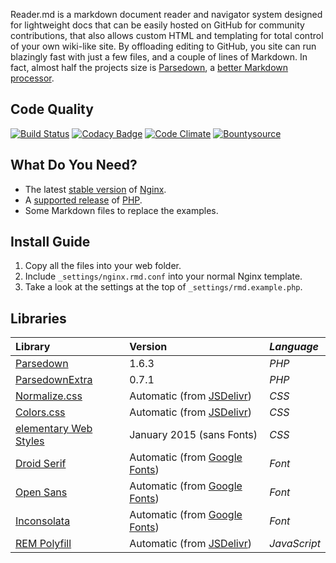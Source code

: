 Reader.md is a markdown document reader and navigator system designed for lightweight docs that can be easily hosted on GitHub for community contributions, that also allows custom HTML and templating for total control of your own wiki-like site. By offloading editing to GitHub, you site can run blazingly fast with just a few files, and a couple of lines of Markdown. In fact, almost half the projects size is [Parsedown](http://parsedown.org), a [better Markdown processor](http://parsedown.org/consistency).

## Code Quality
[![Build Status](https://travis-ci.org/eustasy/reader.md.svg?branch=master)](https://travis-ci.org/eustasy/reader.md)
[![Codacy Badge](https://api.codacy.com/project/badge/Grade/9ac6f05f106043798fe5ee9bb71624c2)](https://www.codacy.com/app/lewisgoddard/reader-md?utm_source=github.com&amp;utm_medium=referral&amp;utm_content=eustasy/reader.md&amp;utm_campaign=Badge_Grade)
[![Code Climate](https://codeclimate.com/github/eustasy/reader.md/badges/gpa.svg)](https://codeclimate.com/github/eustasy/reader.md)
[![Bountysource](https://www.bountysource.com/badge/tracker?tracker_id=13582062)](https://www.bountysource.com/teams/eustasy/issues?tracker_ids=13582062)

## What Do You Need?
- The latest [stable version](http://nginx.org/en/download.html) of [Nginx](http://nginx.org/).
- A [supported release](http://php.net/supported-versions.php) of [PHP](http://php.net/).
- Some Markdown files to replace the examples.

## Install Guide
1. Copy all the files into your web folder.
2. Include `_settings/nginx.rmd.conf` into your normal Nginx template.
3. Take a look at the settings at the top of `_settings/rmd.example.php`.

## Libraries
| **Library** | Version | _Language_ |
| :--- | :--- | :--- |
| [Parsedown](https://github.com/erusev/parsedown) | 1.6.3 |_PHP_ |
| [ParsedownExtra](https://github.com/erusev/parsedown-extra) | 0.7.1 |_PHP_ |
| [Normalize.css](https://github.com/necolas/normalize.css/) | Automatic (from [JSDelivr](http://www.jsdelivr.com)) | _CSS_ |
| [Colors.css](https://github.com/eustasy/colors.css) | Automatic (from [JSDelivr](http://www.jsdelivr.com)) | _CSS_ |
| [elementary Web Styles](https://github.com/elementary/web-styles) | January 2015 (sans Fonts) | _CSS_ |
| [Droid Serif](https://www.google.com/fonts/specimen/Droid+Serif) | Automatic (from [Google Fonts](http://www.google.com/fonts)) | _Font_ |
| [Open Sans](https://www.google.com/fonts/specimen/Open+Sans) | Automatic (from [Google Fonts](http://www.google.com/fonts)) | _Font_ |
| [Inconsolata](https://www.google.com/fonts/specimen/Inconsolata) | Automatic (from [Google Fonts](http://www.google.com/fonts)) | _Font_ |
| [REM Polyfill](https://github.com/chuckcarpenter/REM-unit-polyfill) | Automatic (from [JSDelivr](http://www.jsdelivr.com)) |_JavaScript_ |
